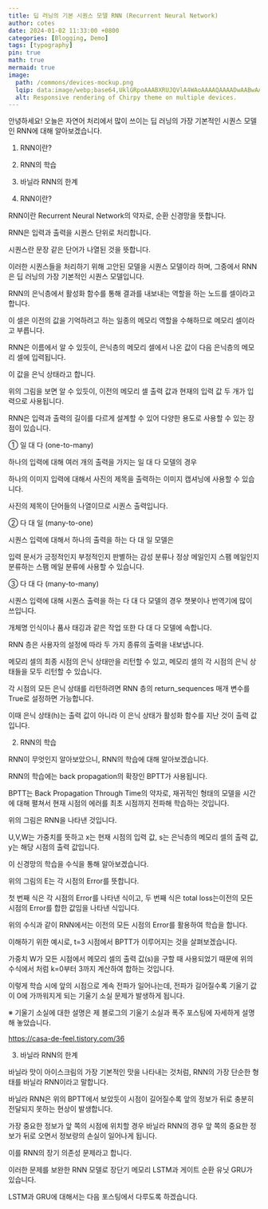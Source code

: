 ```yaml
---
title: 딥 러닝의 기본 시퀀스 모델 RNN (Recurrent Neural Network)
author: cotes
date: 2024-01-02 11:33:00 +0800
categories: [Blogging, Demo]
tags: [typography]
pin: true
math: true
mermaid: true
image:
  path: /commons/devices-mockup.png
  lqip: data:image/webp;base64,UklGRpoAAABXRUJQVlA4WAoAAAAQAAAADwAABwAAQUxQSDIAAAARL0AmbZurmr57yyIiqE8oiG0bejIYEQTgqiDA9vqnsUSI6H+oAERp2HZ65qP/VIAWAFZQOCBCAAAA8AEAnQEqEAAIAAVAfCWkAALp8sF8rgRgAP7o9FDvMCkMde9PK7euH5M1m6VWoDXf2FkP3BqV0ZYbO6NA/VFIAAAA
  alt: Responsive rendering of Chirpy theme on multiple devices.
---
```


안녕하세요! 오늘은 자연어 처리에서 많이 쓰이는 딥 러닝의 가장 기본적인 시퀀스 모델인 RNN에 대해 알아보겠습니다.

 

 

1. RNN이란?

2. RNN의 학습

3. 바닐라 RNN의 한계

 

1. RNN이란?
 

RNN이란 Recurrent Neural Network의 약자로, 순환 신경망을 뜻합니다.

 

RNN은 입력과 출력을 시퀀스 단위로 처리합니다. 

 

시퀀스란 문장 같은 단어가 나열된 것을 뜻합니다.

 

이러한 시퀀스들을 처리하기 위해 고안된 모델을 시퀀스 모델이라 하며, 그중에서 RNN은 딥 러닝의 가장 기본적인 시퀀스 모델입니다.

 

RNN의 은닉층에서 활성화 함수를 통해 결과를 내보내는 역할을 하는 노드를 셀이라고 합니다.

 

이 셀은 이전의 값을 기억하려고 하는 일종의 메모리 역할을 수해하므로 메모리 셀이라고 부릅니다.

 

RNN은 이름에서 알 수 있듯이, 은닉층의 메모리 셀에서 나온 값이 다음 은닉층의 메모리 셀에 입력됩니다.

 

이 값을 은닉 상태라고 합니다.

 

 

 


 

 

위의 그림을 보면 알 수 있듯이, 이전의 메모리 셀 출력 값과 현재의 입력 값 두 개가 입력으로 사용됩니다.

 

RNN은 입력과 출력의 길이를 다르게 설계할 수 있어 다양한 용도로 사용할 수 있는 장점이 있습니다.

 

 

 

① 일 대 다 (one-to-many)

 

하나의 입력에 대해 여러 개의 출력을 가지는 일 대 다 모델의 경우

 

하나의 이미지 입력에 대해서 사진의 제목을 출력하는 이미지 캡셔닝에 사용할 수 있습니다.

 

사진의 제목이 단어들의 나열이므로 시퀀스 출력입니다.

 

 


 

 

 

② 다 대 일 (many-to-one)

 

시퀀스 입력에 대해서 하나의 출력을 하는 다 대 일 모델은

 

입력 문서가 긍정적인지 부정적인지 판별하는 감성 분류나 정상 메일인지 스팸 메일인지 분류하는 스팸 메일 분류에 사용할 수 있습니다.

 

 


 

 

 

③ 다 대 다 (many-to-many)

 

시퀀스 입력에 대해 시퀀스 출력을 하는 다 대 다 모델의 경우 챗봇이나 번역기에 많이 쓰입니다.

 

개체명 인식이나 품사 태깅과 같은 작업 또한 다 대 다 모델에 속합니다.

 

 


 

 

 

RNN 층은 사용자의 설정에 따라 두 가지 종류의 출력을 내보냅니다.

 

메모리 셀의 최종 시점의 은닉 상태만을 리턴할 수 있고, 메모리 셀의 각 시점의 은닉 상태들을 모두 리턴할 수 있습니다.

 

각 시점의 모든 은닉 상태를 리턴하려면 RNN 층의 return_sequences 매개 변수를 True로 설정하면 가능합니다.

 

이때 은닉 상태(h)는 출력 값이 아니라 이 은닉 상태가 활성화 함수를 지난 것이 출력 값입니다.

 

 


 

 

2. RNN의 학습
 

RNN이 무엇인지 알아보았으니, RNN의 학습에 대해 알아보겠습니다.

 

RNN의 학습에는 back propagation의 확장인 BPTT가 사용됩니다.

 

BPTT는 Back Propagation Through Time의 약자로, 재귀적인 형태의 모델을 시간에 대해 펼쳐서 현재 시점의 에러를 최초 시점까지 전파해 학습하는 것입니다.

 



 

 

위의 그림은 RNN을 나타낸 것입니다.

 

U,V,W는 가중치를 뜻하고 x는 현재 시점의 입력 값, s는 은닉층의 메모리 셀의 출력 값, y는 해당 시점의 출력 값입니다.

 

이 신경망의 학습을 수식을 통해 알아보겠습니다.

 

 



 

 

위의 그림의 E는 각 시점의 Error를 뜻합니다.

 

첫 번째 식은 각 시점의 Error를 나타낸 식이고, 두 번째 식은 total loss는이전의 모든 시점의 Error를 합한 값임을 나타낸 식입니다.

 

위의 수식과 같이 RNN에서는 이전의 모든 시점의 Error를 활용하여 학습을 합니다.

 

이해하기 위한 예시로, t=3 시점에서 BPTT가 이루어지는 것을 살펴보겠습니다.

 

 



 

 

가중치 W가 모든 시점에서 메모리 셀의 출력 값(s)을 구할 때 사용되었기 때문에 위의 수식에서 처럼 k=0부터 3까지 계산하여 합하는 것입니다.

 

이렇게 학습 시에 앞의 시점으로 계속 전파가 일어나는데, 전파가 길어질수록 기울기 값이 0에 가까워지게 되는 기울기 소실 문제가 발생하게 됩니다.

 

 

※ 기울기 소실에 대한 설명은 제 블로그의 기울기 소실과 폭주 포스팅에 자세하게 설명해 놓았습니다.

https://casa-de-feel.tistory.com/36

 
3. 바닐라 RNN의 한계
 

바닐라 맛이 아이스크림의 가장 기본적인 맛을 나타내는 것처럼, RNN의 가장 단순한 형태를 바닐라 RNN이라고 말합니다.

 

바닐라 RNN은 위의 BPTT에서 보았듯이 시점이 길어질수록 앞의 정보가 뒤로 충분히 전달되지 못하는 현상이 발생합니다. 

 

가장 중요한 정보가 앞 쪽의 시점에 위치할 경우 바닐라 RNN의 경우 앞 쪽의 중요한 정보가 뒤로 오면서 정보량의 손실이 일어나게 됩니다.

 

이를 RNN의 장기 의존성 문제라고 합니다.

 

이러한 문제를 보완한 RNN 모델로 장단기 메모리 LSTM과 게이트 순환 유닛 GRU가 있습니다.

 

LSTM과 GRU에 대해서는 다음 포스팅에서 다루도록 하겠습니다.

[^footnote]: The footnote source
[^fn-nth-2]: The 2nd footnote source
